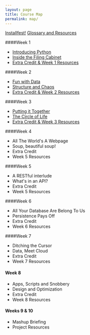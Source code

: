 ```yaml
---
layout: page
title: Course Map
permalink: map/
---
```


[Installfest!](/python-codelabs/installfest)
[Glossary and Resources](/python-codelabs/glossary-resources)

####Week 1

* [Introducing Python](/python-codelabs/introducing-python)
* [Inside the Filing Cabinet](/python-codelabs/inside-the-filing-cabinet)
* [Extra Credit & Week 1 Resources](/python-codelabs/week-1-extra-credit/)

####Week 2

* [Fun with Data](/python-codelabs/fun-with-data)
* [Structure and Chaos](/python-codelabs/structure-and-chaos)
* [Extra Credit & Week 2 Resources](/python-codelabs/week-2-extra-credit)

####Week 3

* [Putting it Together](/python-codelabs/putting-it-together)
* [The Circle of Life](/python-codelabs/the-circle-of-life)
* [Extra Credit & Week 3 Resources](/python-codelabs/week-3-extra-credit)

####Week 4

* All The World's A Webpage
* Soup, beautiful soup!
* Extra Credit
* Week 5 Resources

####Week 5

* A RESTful interlude
* What's in an API?
* Extra Credit
* Week 5 Resources

####Week 6

* All Your Database Are Belong To Us
* Persistence Pays Off
* Extra Credit
* Week 6 Resources

####Week 7

* Ditching the Cursor
* Data, Meet Cloud
* Extra Credit
* Week 7 Resources

#### Week 8

* Apps, Scripts and Snobbery
* Design and Optimization
* Extra Credit
* Week 8 Resources

#### Weeks 9 & 10

* Mashup Briefing
* Project Resources



